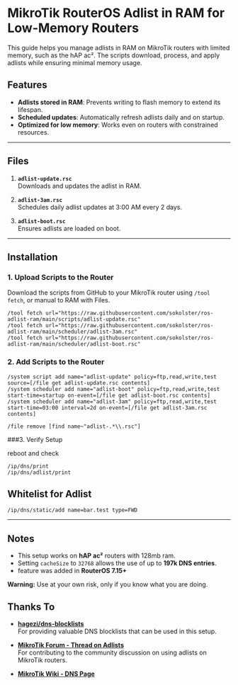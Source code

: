 # MikroTik RouterOS Adlist in RAM for Low-Memory Routers

This guide helps you manage adlists in RAM on MikroTik routers with limited memory, such as the hAP ac². The scripts download, process, and apply adlists while ensuring minimal memory usage.

## Features
- **Adlists stored in RAM**: Prevents writing to flash memory to extend its lifespan.
- **Scheduled updates**: Automatically refresh adlists daily and on startup.
- **Optimized for low memory**: Works even on routers with constrained resources.

---

## Files
1. **`adlist-update.rsc`**  
   Downloads and updates the adlist in RAM.

2. **`adlist-3am.rsc`**  
   Schedules daily adlist updates at 3:00 AM every 2 days.

3. **`adlist-boot.rsc`**  
   Ensures adlists are loaded on boot.

---

## Installation

### 1. Upload Scripts to the Router
Download the scripts from GitHub to your MikroTik router using `/tool fetch`, or manual to RAM with Files.
```shell
/tool fetch url="https://raw.githubusercontent.com/sokolster/ros-adlist-ram/main/scripts/adlist-update.rsc"
/tool fetch url="https://raw.githubusercontent.com/sokolster/ros-adlist-ram/main/scheduler/adlist-3am.rsc"
/tool fetch url="https://raw.githubusercontent.com/sokolster/ros-adlist-ram/main/scheduler/adlist-boot.rsc"
```

### 2. Add Scripts to the Router
```shell
/system script add name="adlist-update" policy=ftp,read,write,test source=[/file get adlist-update.rsc contents]
/system scheduler add name="adlist-boot" policy=ftp,read,write,test start-time=startup on-event=[/file get adlist-boot.rsc contents]
/system scheduler add name="adlist-3am" policy=ftp,read,write,test start-time=03:00 interval=2d on-event=[/file get adlist-3am.rsc contents]

/file remove [find name~"adlist-.*\\.rsc"]
```

###3. Verify Setup

reboot and check
```shell
/ip/dns/print
/ip/dns/adlist/print
```

## Whitelist for Adlist
```shell
/ip/dns/static/add name=bar.test type=FWD
```
---

## Notes
- This setup works on **hAP ac²** routers with 128mb ram.
- Setting `cacheSize` to `32768` allows the use of up to **197k DNS entries**.
- feature was added in **RouterOS 7.15+**

**Warning:** Use at your own risk, only if you know what you are doing.

## Thanks To
- **[hagezi/dns-blocklists](https://github.com/hagezi/dns-blocklists)**  
  For providing valuable DNS blocklists that can be used in this setup.

- **[MikroTik Forum - Thread on Adlists](https://forum.mikrotik.com/viewtopic.php?t=209239)**  
  For contributing to the community discussion on using adlists on MikroTik routers.

- **[MikroTik Wiki - DNS Page](https://help.mikrotik.com/docs/spaces/ROS/pages/37748767/DNS#DNS-Adlist)**  

